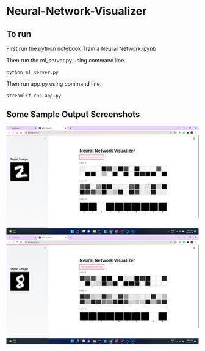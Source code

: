 # Neural-Network-Visualizer

## To run

First run the python notebook Train a Neural Network.ipynb

Then run the ml_server.py using command line
```
python ml_server.py
```

Then run app.py using command line.
```
streamlit run app.py
```

## Some Sample Output Screenshots

![SS1](Output-SS/1.png/?raw=true "Output")
![SS2](Output-SS/2.png/?raw=true "Output")
